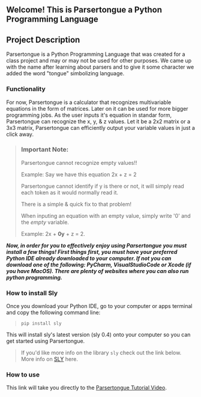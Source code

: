 ## Welcome! This is Parsertongue a Python Programming Language

## Project Description
Parsertongue is a Python Programming Language that was created for a class project and may or may not be used for other purposes. We came up with the name after learning about parsers and to give it some character we added the word "tongue" simbolizing language.
### Functionality
For now, Parsertongue is a calculator that recognizes multivariable equations in the form of matrices. Later on it can be used for more bigger programming jobs. 
As the user inputs it's equation in standar form, Parsertongue can recognize the x, y, & z values. Let it be a 2x2 matrix or a 3x3 matrix, Parsertongue can efficiently output your variable values in just a click away.

> ### Important Note:
> Parsertongue cannot recognize empty values!!
> 
> Example: Say we have this equation 2x + z = 2
> 
> Parsertongue cannot identify if y is there or not, it will simply read each token as it would normally read it.
> 
> There is a simple & quick fix to that problem! 
> 
> When inputing an equation with an empty value, simply write '0' and the *empty* variable. 
> 
> Example: 2x + **0y** + z = 2.

***Now, in order for you to effectively enjoy using Parsertongue you must install a few things!
First things first, you must have your preferred **Python IDE** already downloaded to your computer. If not you can download one of the following: PyCharm, VisualStudioCode or Xcode (if you have MacOS). There are plenty of websites where you can also run python programming.***

### How to install Sly
Once you download your Python IDE, go to your computer or apps terminal and copy the following command line:
> `pip install sly` 

This will install sly's latest version (sly 0.4) onto your computer so you can get started using Parsertongue.

> If you'd like more info on the library `sly` check out the link below.       
> More info on [SLY](https://sly.readthedocs.io/en/latest/sly.html) here.


### How to use
This link will take you directly to the [Parsertongue Tutorial Video](LINK).
